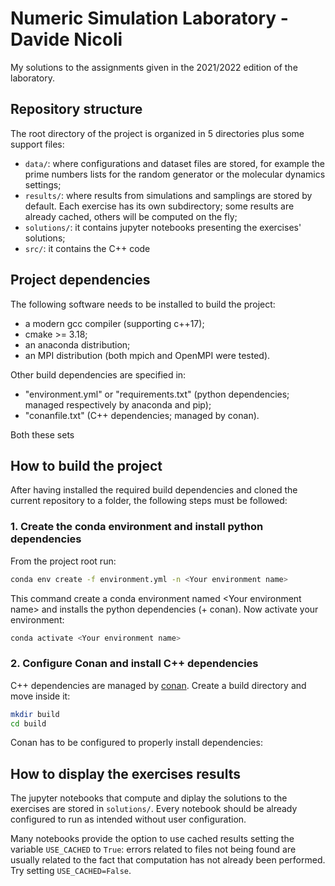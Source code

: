 # Numeric Simulation Laboratory - Davide Nicoli
My solutions to the assignments given in the 2021/2022 edition of the laboratory.

## Repository structure
The root directory of the project is organized in 5 directories plus some support files:

- `data/`: where configurations and dataset files are stored, for example the prime numbers lists for the random generator or the molecular dynamics settings;
- `results/`: where results from simulations and samplings are stored by default. Each exercise has its own subdirectory; some results are already cached, others will be computed on the fly;
- `solutions/`: it contains jupyter notebooks presenting the exercises' solutions;
- `src/`: it contains the C++ code 


## Project dependencies
The following software needs to be installed to build the project:
- a modern gcc compiler (supporting c++17);
- cmake >= 3.18;
- an anaconda distribution;
- an MPI distribution (both mpich and OpenMPI were tested).

Other build dependencies are specified in:
- "environment.yml" or "requirements.txt" (python dependencies; managed respectively by anaconda and pip);
- "conanfile.txt" (C++ dependencies; managed by conan).

Both these sets 

## How to build the project
After having installed the required build dependencies and cloned the current repository to a folder, the following steps must be followed:
### 1. Create the conda environment and install python dependencies
From the project root run:
```bash
conda env create -f environment.yml -n <Your environment name>
```
This command create a conda environment named \<Your environment name\> and installs the python dependencies (+ conan).
Now activate your environment:
```bash
conda activate <Your environment name>
```

### 2. Configure Conan and install C++ dependencies
C++ dependencies are managed by [conan](https://conan.io). Create a build directory and move inside it:
```bash
mkdir build
cd build
```
Conan has to be configured to properly install dependencies:






## How to display the exercises results
The jupyter notebooks that compute and diplay the solutions to the exercises are stored in `solutions/`. Every notebook should be already configured to run as intended without user configuration.

Many notebooks provide the option to use cached results setting the variable `USE_CACHED` to `True`: errors related to files not being found are usually related to the fact that computation has not already been performed. Try setting `USE_CACHED=False`.


